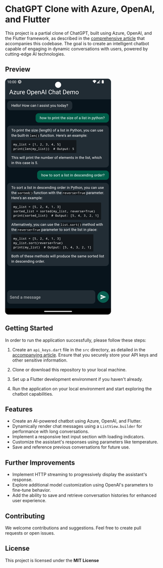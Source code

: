 # ChatGPT Clone with Azure, OpenAI, and Flutter

This project is a partial clone of ChatGPT, built using Azure, OpenAI, and the Flutter framework, as described in
the [comprehensive article](https://alexandre-lipp.medium.com/chatgpt-clone-with-flutter-and-azure-openai-95b4aa908f3f) that accompanies this codebase. The goal is to create an intelligent chatbot capable of engaging in dynamic
conversations with users, powered by cutting-edge AI technologies.

## Preview

![AzureChatScreenShot.png](AzureChatScreenShot.png)

## Getting Started

In order to run the application successfully, please follow these steps:

1. Create an `api_keys.dart` file in the `src` directory, as detailed in the [accompanying article](https://alexandre-lipp.medium.com/chatgpt-clone-with-flutter-and-azure-openai-95b4aa908f3f). Ensure that you securely store your
   API keys and other sensitive information.

2. Clone or download this repository to your local machine.

3. Set up a Flutter development environment if you haven't already.

4. Run the application on your local environment and start exploring the chatbot capabilities.

## Features

- Create an AI-powered chatbot using Azure, OpenAI, and Flutter.
- Dynamically render chat messages using a `ListView.builder` for performance with long conversations.
- Implement a responsive text input section with loading indicators.
- Customize the assistant's responses using parameters like temperature.
- Save and reference previous conversations for future use.

## Further Improvements

- Implement HTTP streaming to progressively display the assistant's response.
- Explore additional model customization using OpenAI's parameters to fine-tune behavior.
- Add the ability to save and retrieve conversation histories for enhanced user experience.

## Contributing

We welcome contributions and suggestions. Feel free to create pull requests or open issues.

## License

This project is licensed under the **MIT License**
